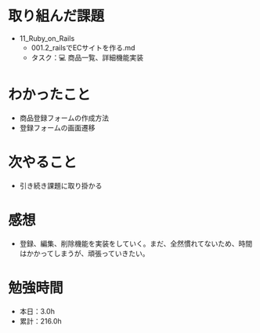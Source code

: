 # 取り組んだ課題
* 11_Ruby_on_Rails
  * 001.2_railsでECサイトを作る.md
  * タスク：💻 商品一覧、詳細機能実装

# わかったこと
* 商品登録フォームの作成方法
* 登録フォームの画面遷移

# 次やること
* 引き続き課題に取り掛かる

# 感想
* 登録、編集、削除機能を実装をしていく。まだ、全然慣れてないため、時間はかかってしまうが、頑張っていきたい。

# 勉強時間
* 本日：3.0h
* 累計：216.0h
